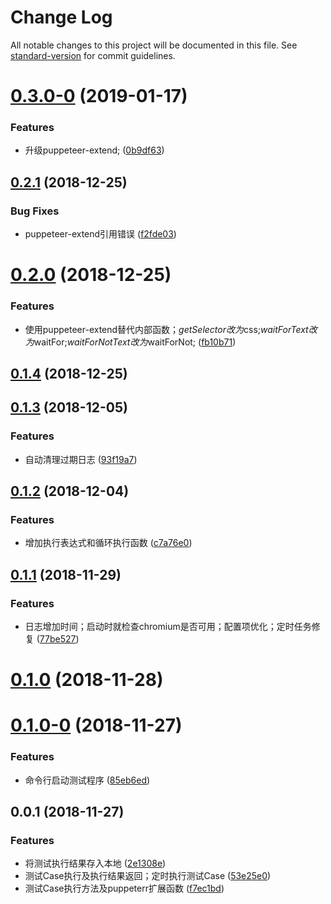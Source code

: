 # Change Log

All notable changes to this project will be documented in this file. See [standard-version](https://github.com/conventional-changelog/standard-version) for commit guidelines.

<a name="0.3.0-0"></a>
# [0.3.0-0](https://github.com/laomu1988/ui-test/compare/v0.2.1...v0.3.0-0) (2019-01-17)


### Features

* 升级puppeteer-extend; ([0b9df63](https://github.com/laomu1988/ui-test/commit/0b9df63))



<a name="0.2.1"></a>
## [0.2.1](https://github.com/laomu1988/ui-test/compare/v0.2.0...v0.2.1) (2018-12-25)


### Bug Fixes

* puppeteer-extend引用错误 ([f2fde03](https://github.com/laomu1988/ui-test/commit/f2fde03))



<a name="0.2.0"></a>
# [0.2.0](https://github.com/laomu1988/ui-test/compare/v0.1.3...v0.2.0) (2018-12-25)


### Features

* 使用puppeteer-extend替代内部函数；$getSelector改为$css;$waitForText改为$waitFor;$waitForNotText改为$waitForNot; ([fb10b71](https://github.com/laomu1988/ui-test/commit/fb10b71))



<a name="0.1.4"></a>
## [0.1.4](https://github.com/laomu1988/ui-test/compare/v0.1.3...v0.1.4) (2018-12-25)



<a name="0.1.3"></a>
## [0.1.3](https://github.com/laomu1988/ui-test/compare/v0.1.2...v0.1.3) (2018-12-05)


### Features

* 自动清理过期日志 ([93f19a7](https://github.com/laomu1988/ui-test/commit/93f19a7))



<a name="0.1.2"></a>
## [0.1.2](https://github.com/laomu1988/ui-test/compare/v0.1.1...v0.1.2) (2018-12-04)


### Features

* 增加执行表达式和循环执行函数 ([c7a76e0](https://github.com/laomu1988/ui-test/commit/c7a76e0))



<a name="0.1.1"></a>
## [0.1.1](https://github.com/laomu1988/ui-test/compare/v0.1.0...v0.1.1) (2018-11-29)


### Features

* 日志增加时间；启动时就检查chromium是否可用；配置项优化；定时任务修复 ([77be527](https://github.com/laomu1988/ui-test/commit/77be527))



<a name="0.1.0"></a>
# [0.1.0](https://github.com/laomu1988/ui-test/compare/v0.1.0-0...v0.1.0) (2018-11-28)



<a name="0.1.0-0"></a>
# [0.1.0-0](https://github.com/laomu1988/ui-test/compare/v0.0.1...v0.1.0-0) (2018-11-27)


### Features

* 命令行启动测试程序 ([85eb6ed](https://github.com/laomu1988/ui-test/commit/85eb6ed))



<a name="0.0.1"></a>
## 0.0.1 (2018-11-27)


### Features

* 将测试执行结果存入本地 ([2e1308e](https://github.com/laomu1988/ui-test/commit/2e1308e))
* 测试Case执行及执行结果返回；定时执行测试Case ([53e25e0](https://github.com/laomu1988/ui-test/commit/53e25e0))
* 测试Case执行方法及puppeterr扩展函数 ([f7ec1bd](https://github.com/laomu1988/ui-test/commit/f7ec1bd))
